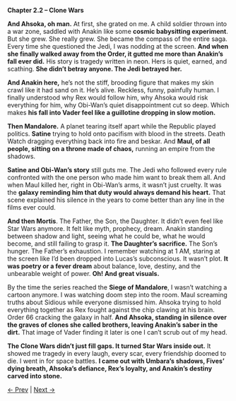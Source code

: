 **Chapter 2.2 – Clone Wars**

**And Ahsoka, oh man.** At first, she grated on me. A child soldier thrown into a war zone, saddled with Anakin like some **cosmic babysitting experiment**. But she grew. She really grew. She became the compass of the entire saga. Every time she questioned the Jedi, I was nodding at the screen. **And when she finally walked away from the Order, it gutted me more than Anakin’s fall ever did.** His story is tragedy written in neon. Hers is quiet, earned, and scathing. **She didn’t betray anyone. The Jedi betrayed her.**

**And Anakin here,** he’s not the stiff, brooding figure that makes my skin crawl like it had sand on it. He’s alive. Reckless, funny, painfully human. I finally understood why Rex would follow him, why Ahsoka would risk everything for him, why Obi-Wan’s quiet disappointment cut so deep. Which makes **his fall into Vader feel like a guillotine dropping in slow motion.**

**Then Mandalore.** A planet tearing itself apart while the Republic played politics. **Satine** trying to hold onto pacifism with blood in the streets. Death Watch dragging everything back into fire and beskar. And **Maul, of all people, sitting on a throne made of chaos,** running an empire from the shadows. 

**Satine and Obi-Wan’s story** still guts me. The Jedi who followed every rule confronted with the one person who made him want to break them all. And when Maul killed her, right in Obi-Wan’s arms, it wasn’t just cruelty. It was the **galaxy reminding him that duty would always demand his heart.** That scene explained his silence in the years to come better than any line in the films ever could.

**And then Mortis**. The Father, the Son, the Daughter. It didn’t even feel like Star Wars anymore. It felt like myth, prophecy, dream. Anakin standing between shadow and light, seeing what he could be, what he would become, and still failing to grasp it. **The Daughter’s sacrifice.** The Son’s hunger. The Father’s exhaustion. I remember watching at 1 AM, staring at the screen like I’d been dropped into Lucas’s subconscious. It wasn’t plot. **It was poetry or a fever dream** about balance, love, destiny, and the unbearable weight of power. **Oh! And great visuals.**

By the time the series reached the **Siege of Mandalore**, I wasn’t watching a cartoon anymore. I was watching doom step into the room. Maul screaming truths about Sidious while everyone dismissed him. Ahsoka trying to hold everything together as Rex fought against the chip clawing at his brain. Order 66 cracking the galaxy in half. **And Ahsoka, standing in silence over the graves of clones she called brothers, leaving Anakin’s saber in the dirt.** That image of Vader finding it later is one I can’t scrub out of my head.

**The Clone Wars didn’t just fill gaps. It turned Star Wars inside out.** It showed me tragedy in every laugh, every scar, every friendship doomed to die. I went in for space battles. **I came out with Umbara’s shadows, Fives’ dying breath, Ahsoka’s defiance, Rex’s loyalty, and Anakin’s destiny carved into stone.**

[← Prev](Chapter%202.1%20-%20Clone%20Wars) | [Next →](Chapter%203%20-%20Revenge%20of%the%20Sith)